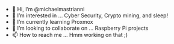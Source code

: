- 👋 Hi, I’m @michaelmastrianni
- 👀 I’m interested in ... Cyber Security, Crypto mining, and sleep!
- 🌱 I’m currently learning Proxmox
- 💞️ I’m looking to collaborate on ... Raspberry Pi projects
- 📫 How to reach me ... Hmm working on that ;)

<!---
michaelmastrianni/michaelmastrianni is a ✨ special ✨ repository because its `README.md` (this file) appears on your GitHub profile.
You can click the Preview link to take a look at your changes.
--->
